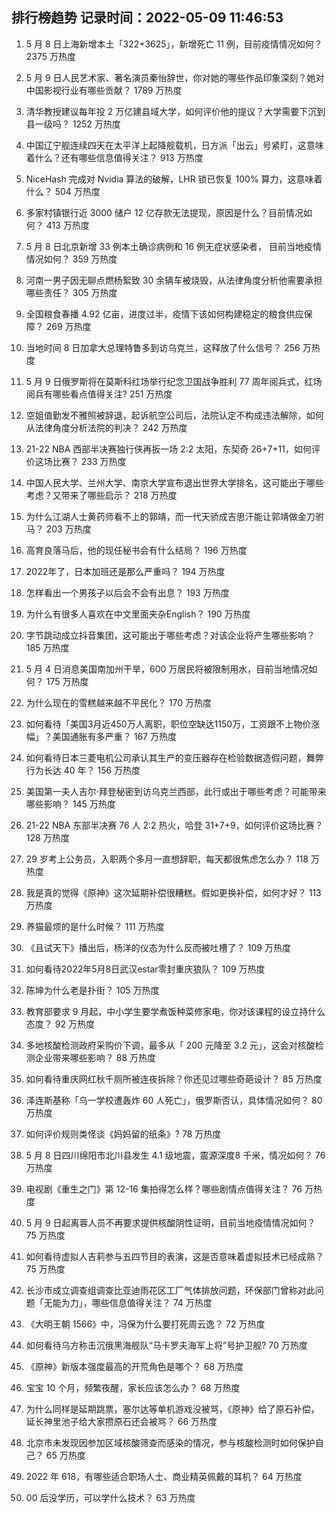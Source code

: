 
## 排行榜趋势 记录时间：2022-05-09 11:46:53
  
  1. 5 月 8 日上海新增本土「322+3625」，新增死亡 11 例，目前疫情情况如何？ 2375 万热度
    
  2. 5 月 9 日人民艺术家、著名演员秦怡辞世，你对她的哪些作品印象深刻？她对中国影视行业有哪些贡献？ 1789 万热度
    
  3. 清华教授建议每年投 2 万亿建县域大学，如何评价他的提议？大学需要下沉到县一级吗？ 1252 万热度
    
  4. 中国辽宁舰连续四天在太平洋上起降舰载机，日方派「出云」号紧盯，这意味着什么？还有哪些信息值得关注？ 913 万热度
    
  5. NiceHash 完成对 Nvidia 算法的破解，LHR 锁已恢复 100% 算力，这意味着什么？ 504 万热度
    
  6. 多家村镇银行近 3000 储户 12 亿存款无法提现，原因是什么？目前情况如何？ 413 万热度
    
  7. 5 月 8 日北京新增 33 例本土确诊病例和 16 例无症状感染者， 目前当地疫情情况如何？ 359 万热度
    
  8. 河南一男子因无聊点燃杨絮致 30 余辆车被烧毁，从法律角度分析他需要承担哪些责任？ 305 万热度
    
  9. 全国粮食春播 4.92 亿亩，进度过半，疫情下该如何构建稳定的粮食供应保障？ 269 万热度
    
  10. 当地时间 8 日加拿大总理特鲁多到访乌克兰，这释放了什么信号？ 256 万热度
    
  11. 5 月 9 日俄罗斯将在莫斯科红场举行纪念卫国战争胜利 77 周年阅兵式，红场阅兵有哪些看点值得关注? 251 万热度
    
  12. 空姐值勤发不雅照被辞退，起诉航空公司后，法院认定不构成违法解除，如何从法律角度分析法院的判决？ 242 万热度
    
  13. 21-22 NBA 西部半决赛独行侠再扳一场 2:2 太阳，东契奇 26+7+11，如何评价这场比赛？ 233 万热度
    
  14. 中国人民大学、兰州大学、南京大学宣布退出世界大学排名，这可能出于哪些考虑？又带来了哪些启示？ 218 万热度
    
  15. 为什么江湖人士黄药师看不上的郭靖，而一代天骄成吉思汗能让郭靖做金刀驸马？ 203 万热度
    
  16. 高育良落马后，他的现任秘书会有什么结局？ 196 万热度
    
  17. 2022年了，日本加班还是那么严重吗？ 194 万热度
    
  18. 怎样看出一个男孩子以后会不会有出息？ 193 万热度
    
  19. 为什么有很多人喜欢在中文里面夹杂English？ 190 万热度
    
  20. 字节跳动成立抖音集团，这可能出于哪些考虑？对该企业将产生哪些影响？ 185 万热度
    
  21. 5 月 4 日消息美国南加州干旱，600 万居民将被限制用水，目前当地情况如何？ 175 万热度
    
  22. 为什么现在的雪糕越来越不平民化？ 170 万热度
    
  23. 如何看待「美国3月近450万人离职，职位空缺达1150万，工资跟不上物价涨幅」？美国通胀有多严重？ 167 万热度
    
  24. 如何看待日本三菱电机公司承认其生产的变压器存在检验数据造假问题，舞弊行为长达 40 年？ 156 万热度
    
  25. 美国第一夫人吉尔·拜登秘密到访乌克兰西部，此行或出于哪些考虑？可能带来哪些影响？ 145 万热度
    
  26. 21-22 NBA 东部半决赛 76 人 2:2 热火，哈登 31+7+9，如何评价这场比赛？ 128 万热度
    
  27. 29 岁考上公务员，入职两个多月一直想辞职，每天都很焦虑怎么办？ 118 万热度
    
  28. 我是真的觉得《原神》这次延期补偿很糟糕。假如更换补偿，如何才好？ 113 万热度
    
  29. 养猫最烦的是什么时候？ 111 万热度
    
  30. 《且试天下》播出后，杨洋的仪态为什么反而被吐槽了？ 109 万热度
    
  31. 如何看待2022年5月8日武汉estar零封重庆狼队？ 109 万热度
    
  32. 陈坤为什么老是扑街？ 105 万热度
    
  33. 教育部要求 9 月起，中小学生要学煮饭种菜修家电，你对该课程的设立持什么态度？ 92 万热度
    
  34. 多地核酸检测政府采购价下调，最多从「 200 元降至 3.2 元」，这会对核酸检测企业带来哪些影响？ 88 万热度
    
  35. 如何看待重庆网红秋千厕所被连夜拆除？你还见过哪些奇葩设计？ 85 万热度
    
  36. 泽连斯基称「乌一学校遭轰炸 60 人死亡」，俄罗斯否认，具体情况如何？ 80 万热度
    
  37. 如何评价规则类怪谈《妈妈留的纸条》? 78 万热度
    
  38. 5 月 8 日四川绵阳市北川县发生 4.1 级地震，震源深度8 千米，情况如何？ 76 万热度
    
  39. 电视剧《重生之门》第 12-16 集拍得怎么样？哪些剧情点值得关注？ 76 万热度
    
  40. 5 月 9 日起离蓉人员不再要求提供核酸阴性证明，目前当地疫情情况如何？ 75 万热度
    
  41. 如何看待虚拟人吉莉参与五四节目的表演，这是否意味着虚拟技术已经成熟？ 75 万热度
    
  42. 长沙市成立调查组调查比亚迪雨花区工厂气体排放问题，环保部门曾称对此问题「无能为力」，哪些信息值得关注？ 74 万热度
    
  43. 《大明王朝 1566》中，冯保为什么要打死周云逸？ 72 万热度
    
  44. 如何看待乌方称击沉俄黑海舰队“马卡罗夫海军上将”号护卫舰? 70 万热度
    
  45. 《原神》新版本强度最高的开荒角色是哪个？ 68 万热度
    
  46. 宝宝 10 个月，频繁夜醒，家长应该怎么办？ 68 万热度
    
  47. 为什么同样是延期跳票，塞尔达等单机游戏没被骂，《原神》给了原石补偿，延长神里池子给大家攒原石还会被骂？ 66 万热度
    
  48. 北京市未发现因参加区域核酸筛查而感染的情况，参与核酸检测时如何保护自己？ 65 万热度
    
  49. 2022 年 618，有哪些适合职场人士、商业精英佩戴的耳机？ 64 万热度
    
  50. 00 后没学历，可以学什么技术？ 63 万热度
    